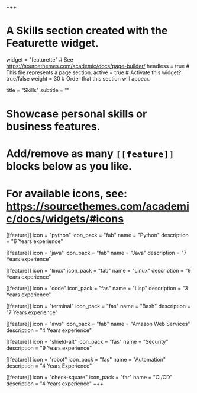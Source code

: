 +++
# A Skills section created with the Featurette widget.
widget = "featurette"  # See https://sourcethemes.com/academic/docs/page-builder/
headless = true  # This file represents a page section.
active = true  # Activate this widget? true/false
weight = 30  # Order that this section will appear.

title = "Skills"
subtitle = ""

# Showcase personal skills or business features.
# 
# Add/remove as many `[[feature]]` blocks below as you like.
# 
# For available icons, see: https://sourcethemes.com/academic/docs/widgets/#icons

[[feature]]
  icon = "python"
  icon_pack = "fab"
  name = "Python"
  description = "6 Years experience"

[[feature]]
  icon = "java"
  icon_pack = "fab"
  name = "Java"
  description = "7 Years experience"

[[feature]]
  icon = "linux"
  icon_pack = "fab"
  name = "Linux"
  description = "9 Years experience"

[[feature]]
  icon = "code"
  icon_pack = "fas"
  name = "Lisp"
  description = "3 Years experience"

[[feature]]
  icon = "terminal"
  icon_pack = "fas"
  name = "Bash"
  description = "7 Years experience"

[[feature]]
  icon = "aws"
  icon_pack = "fab"
  name = "Amazon Web Services"
  description = "4 Years experience"

[[feature]]
  icon = "shield-alt"
  icon_pack = "fas"
  name = "Security"
  description = "9 Years experience"

[[feature]]
  icon = "robot"
  icon_pack = "fas"
  name = "Automation"
  description = "4 Years Experience"

[[feature]]
  icon = "check-square"
  icon_pack = "far"
  name = "CI/CD"
  description = "4 Years experience"
+++
